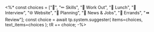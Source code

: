 <%*
const choices = ["🔳", "✏ Skills", "💪 Work Out", "🍗 Lunch", "💬 Interview", "🌐 Website", "🔮 Planning", "📰 News & Jobs", "🚗 Errands", "⏪ Review"];
const choice = await tp.system.suggester(
    items=choices, text_items=choices
);
tR += choice;
-%>
